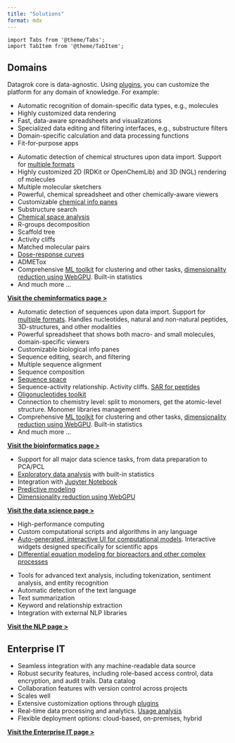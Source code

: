 ```yaml
---
title: "Solutions"
format: mdx
---
```


```mdx-code-block
import Tabs from '@theme/Tabs';
import TabItem from '@theme/TabItem';
```

## Domains

Datagrok core is data-agnostic. Using [plugins](../../develop/how-to/create-package.md), you can 
customize the platform for any domain of knowledge. For example:

* Automatic recognition of domain-specific data types, e.g., molecules
* Highly customized data rendering
* Fast, data-aware spreadsheets and visualizations
* Specialized data editing and filtering interfaces, e.g., substructure filters
* Domain-specific calculation and data processing functions
* Fit-for-purpose apps

<Tabs>
<TabItem value="chem" label="Cheminformatics" default>

* Automatic detection of chemical structures upon data import. Support for [multiple
  formats](../../access/files/supported-formats.md#molecule-structure-formats)
* Highly customized 2D (RDKit or OpenChemLib) and 3D (NGL) rendering of molecules
* Multiple molecular sketchers
* Powerful, chemical spreadsheet and other chemically-aware viewers
* Customizable [chemical info panes](domains/chem/info-panels/info-panels.md)
* Substructure search
* [Chemical space analysis](./domains/chem/chem.md#chemical-space)
* R-groups decomposition
* Scaffold tree
* Activity cliffs
* Matched molecular pairs
* [Dose-response curves](https://github.com/datagrok-ai/public/blob/master/packages/Curves/README.md)
* ADMETox
* Comprehensive [ML toolkit](domains/data-science.md) for
clustering and other tasks, [dimensionality reduction using WebGPU](../../explore/dim-reduction.md). Built-in statistics
* And much more ...

[**Visit the cheminformatics page >**](domains/chem/chem.md)

</TabItem>
<TabItem value="bio" label="Bioinformatics" default>

* Automatic detection of sequences upon data import. Support for [multiple formats](../../access/files/supported-formats.md). Handles nucleotides, natural and non-natural peptides, 3D-structures, and other modalities
* Powerful spreadsheet that shows both macro- and small molecules, domain-specific viewers
* Customizable biological info panes
* Sequence editing, search, and filtering
* Multiple sequence alignment
* Sequence composition
* [Sequence space](./domains/bio/bio.md#sequence-space)
* Sequence-activity relationship. Activity cliffs. [SAR for peptides](domains/bio/peptides-sar.md)
* [Oligonucleotides toolkit](domains/bio/oligo-toolkit.md)
* Connection to chemistry level: split to monomers, get the atomic-level structure. Monomer libraries management
* Comprehensive [ML toolkit](domains/data-science.md) for
clustering and other tasks, [dimensionality reduction using WebGPU](../../explore/dim-reduction.md). Built-in statistics
* And much more ...

[**Visit the bioinformatics page >**](domains/bio/bio.md)

</TabItem>
<TabItem value="data-science" label="Data science" default>

* Support for all major data science tasks, from data preparation to PCA/PCL
* [Exploratory data analysis](domains/use-cases/eda.md) with built-in statistics
* Integration with [Jupyter Notebook](../../compute/jupyter-notebook.md)
* [Predictive modeling](../../learn/learn.md)
* [Dimensionality reduction using WebGPU](../../explore/dim-reduction.md)

[**Visit the data science page >**](domains/data-science.md)

</TabItem>
<TabItem value="scientific-computations" label="Scientific computations" default>

* High-performance computing
* Custom computational scripts and algorithms in any language
* [Auto-generated, interactive UI for computational
  models](../../compute/compute.md#autogenerated-ui). Interactive widgets
  designed specifically for scientific apps
* [Differential equation modeling for bioreactors and other complex processes](../../compute/diff-studio.md)

</TabItem>
<TabItem value="nlp" label="NLP" default>

* Tools for advanced text analysis, including tokenization, sentiment analysis,
  and entity recognition
* Automatic detection of the text language
* Text summarization
* Keyword and relationship extraction
* Integration with external NLP libraries

[**Visit the NLP page >**](domains/nlp/nlp.md)

</TabItem>
</Tabs>


## Enterprise IT

* Seamless integration with any machine-readable data source
* Robust security features, including role-based access control, data
  encryption, and audit trails. Data catalog
* Collaboration features with version control across projects
* Scales well
* Extensive customization options through [plugins](../../develop/how-to/create-package.md)
* Real-time data processing and analytics. [Usage analysis](../../govern/usage-analysis.md)
* Flexible deployment options: cloud-based, on-premises, hybrid

[**Visit the Enterprise IT page >**](enterprise/enterprise.md)